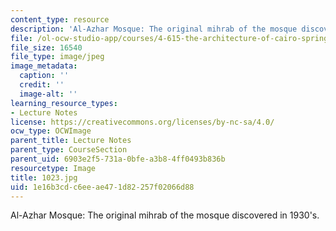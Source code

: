 ```yaml
---
content_type: resource
description: 'Al-Azhar Mosque: The original mihrab of the mosque discovered in 1930''s.'
file: /ol-ocw-studio-app/courses/4-615-the-architecture-of-cairo-spring-2002/1e16b3cdc6eeae471d82257f02066d88_1023.jpg
file_size: 16540
file_type: image/jpeg
image_metadata:
  caption: ''
  credit: ''
  image-alt: ''
learning_resource_types:
- Lecture Notes
license: https://creativecommons.org/licenses/by-nc-sa/4.0/
ocw_type: OCWImage
parent_title: Lecture Notes
parent_type: CourseSection
parent_uid: 6903e2f5-731a-0bfe-a3b8-4ff0493b836b
resourcetype: Image
title: 1023.jpg
uid: 1e16b3cd-c6ee-ae47-1d82-257f02066d88
---
```

Al-Azhar Mosque: The original mihrab of the mosque discovered in 1930's.
